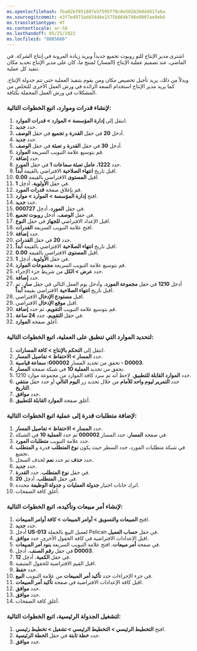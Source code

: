 ```yaml
---
ms.openlocfilehash: fba82bf051887e5f595f70c0e5026369dd417a6a
ms.sourcegitcommit: e3f7ed973add34d4e1575b064b796e9907ae9eb6
ms.translationtype: HT
ms.contentlocale: ar-SA
ms.lasthandoff: 05/25/2022
ms.locfileid: "8805666"
---
```

اشترى مدير الإنتاج للتو روبوت تجميع جديداً ويريد زيادة المرونة في إنتاج الشركة. في الماضي، عند تصميم عملية الإنتاج (المسار) لمنتج ما، كان على مدير الإنتاج تحديد مكان تنفيذ كل عملية. 

وبدلاً من ذلك، يريد تأجيل تخصيص مكان ومن يقوم بتنفيذ العملية حتى تتم جدولة الإنتاج. كما يريد مدير الإنتاج استخدام السعة الزائدة في ورش العمل الأخرى للتخلص من المشكلات في ورش العمل المحملة بكثافة.

### <a name="to-create-capabilities-and-resources-follow-these-steps"></a>لإنشاء قدرات وموارد، اتبع الخطوات التالية:

1.  انتقل إلى **إدارة المؤسسة > الموارد > قدرات الموارد**.
2.  حدد **جديد‏‎**.
3.  أدخل **20** في حقل **القدرة** و **تجميع** في حقل **الوصف**.
4.  حدد **جديد‏‎**.
5.  أدخل **30** في حقل **القدرة** و **تعبئة** في حقل **الوصف**.
6.  قم بتوسيع علامة التبويب السريعة **الموارد**.
7.  حدد **إضافة**.
8.  حدد **1222، عامل تعبئة سماعات 1** في حقل **المورد**.
9.  اقبل تاريخ **انتهاء الصلاحية** الافتراضي بالقيمة **أبداً**.
10. اقبل **المستوى** الافتراضي بالقيمة **0.00**.
11. في حقل **الأولوية**، أدخِل **1**.
12. قم بإغلاق صفحة **قدرات المورد**.
13. افتح **إدارة المؤسسة > الموارد > موارد**.
14. حدد **جديد‏‎**.
15. في حقل **المورد**، أدخِل **000727**.
16. في حقل **الوصف**، أدخل **روبوت تجميع**.
17. اقبل الإعداد الافتراضي **للجهاز** في حقل **النوع**.
18. افتح علامة التبويب السريعة **القدرات**.
19. حدد **إضافة**.
20. حدد **20** في حقل **القدرات**.
21. اقبل تاريخ **انتهاء الصلاحية** الافتراضي بالقيمة **أبداً**.
22. اقبل **المستوى** الافتراضي بالقيمة **0.00**.
23. في حقل **الأولوية**، أدخِل **1**.
24. قم بتوسيع علامة التبويب السريعة **مجموعات الموارد**.
25. حدد **عرض > الكل** من شريط جزء الإجراء.
26. حدد **إضافة**.
27. أدخل **1210** في حقل **مجموعة المورد**، وأدخل يوم العمل التالي في حقل **سارٍ**، ثم اقبل تاريخ **انتهاء الصلاحية** الافتراضي بقيمة **أبداً**.
28. اقبل **مستودع الإدخال** الافتراضي.
29. اقبل **موقع الإدخال** الافتراضي.
30. قم بتوسيع علامة التبويب **التقويم**، ثم حدد **إضافة**.
31. في حقل **التقويم**، حدد **24 ساعة**.
32. أغلق صفحة **الموارد**.

### <a name="to-identify-resources-that-are-applicable-for-the-operation-follow-these-steps"></a>لتحديد الموارد التي تنطبق على العملية، اتبع الخطوات التالية:

1.  انتقل إلى **التحكم بالإنتاج > كافة المسارات**.
2.  حدد **المسار > الاحتفاظ > تفاصيل المسار**.
3.  تحقق من تحديد المسار **000002: سماعة قياسية - D0003**.
4.  تحقق من تحديد **العملية 10** في شبكة صفحة **المسار**.
5.  حدد **الموارد القابلة للتطبيق**. لاحظ أنه تم سرد كافة الموارد من مجموعة موارد 1210.
6.  حدد **التمرير ليوم واحد للأمام** من خلال تحديد زر **اليوم التالي** أو حدد حقل **منتقي التاريخ**.
7.  حدد **موافق**.
8.  أغلق صفحة **الموارد القابلة للتطبيق**.

### <a name="to-add-requirements-for-a-capability-to-an-operation-follow-these-steps"></a>لإضافة متطلبات قدرة إلى عملية اتبع الخطوات التالية:

1.  حدد **المسار > الاحتفاظ > تفاصيل المسار**.
2.  في صفحة **المسار**، حدد المسار **000002** ثم حدد **العملية 10** في الشبكة.
3.  حدد علامة التبويب **متطلبات المورد**.
4.  في شبكة متطلبات المورد، حدد السطر حيث يكون **نوع المتطلب** قدرة و **المتطلب** تجميع.
4.  حدد **حذف** ثم حدد **نعم** لحذف السجل.
5.  حدد **جديد‏‎**.
6.  في حقل **نوع المتطلب**، حدد **القدرة**.
7.  في حقل **المتطلب**، أدخِل **20**.
8.  اترك خانات اختيار **جدولة العمليات** و **جدولة الوظيفة** محددة.
9.  أغلق كافة الصفحات.

### <a name="to-create-and-confirm-a-sales-order-follow-these-steps"></a>لإنشاء أمر مبيعات وتأكيده، اتبع الخطوات التالية:

1.  افتح **المبيعات والتسويق > أوامر المبيعات > كافة أوامر المبيعات**.
2.  حدد **جديد‏‎**.
3.  أدخل **US-013** لعميل البيع بالجملة Pelican في حقل **حساب العميل**.
4.  اقبل الإعدادات الافتراضية في كافة الحقول الأخرى. حدد **موافق**.
5.  في صفحة **أمر مبيعات**، افتح علامة التبويب السريعة **بنود أمر المبيعات**.
6.  في حقل **رقم الصنف**، أدخِل **D0003**.
7.  في حقل **الكمية**، أدخِل **12**.
8.  اقبل القيم الافتراضية للحقول المتبقية.
9.  حدد **حفظ**.
10. في جزء الإجراءات حدد **تأكيد أمر المبيعات** من علامة التبويب **البيع**.
11. اقبل كافة الإعدادات الافتراضية في صفحة **تأكيد أمر المبيعات**.
12. حدد **موافق**.
13. حدد **موافق**.
14. أغلق كافة الصفحات.

### <a name="to-run-master-scheduling-follow-these-steps"></a>لتشغيل الجدولة الرئيسية، اتبع الخطوات التالية:

1.  افتح **التخطيط الرئيسي > التخطيط الرئيسي > تشغيل > تخطيط رئيسي**.
2.  حدد **خطة ثابتة** في حقل **الخطة الرئيسية**.
3.  حدد **موافق**.
